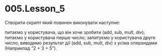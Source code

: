# 005.Lesson_5

Створити скрипт який повинен виконувати наступне:

питаємо у користувача, що він хоче зробити (add, sub, mult, div);
питаємо у користувача перше число;
запитуємо у користувача друге число;
виводимо результат дії (add, sub, mult, div) з усіма операндами (Наприклад "2 + 3 = 5").